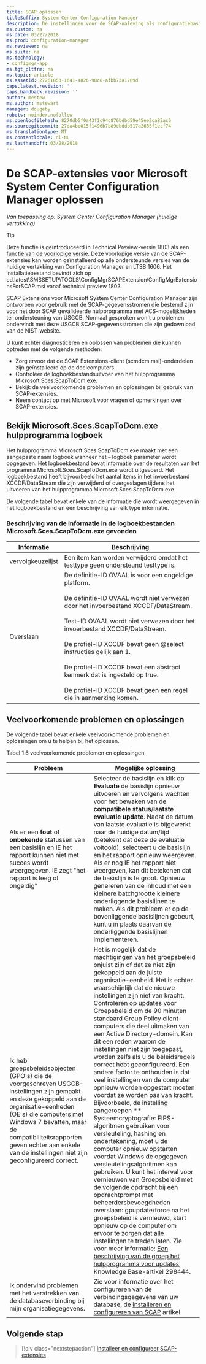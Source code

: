 ```yaml
---
title: SCAP oplossen
titleSuffix: System Center Configuration Manager
description: De instellingen voor de SCAP-naleving als configuratiebasislijnen importeren en exporteren van de resultaten
ms.custom: na
ms.date: 03/27/2018
ms.prod: configuration-manager
ms.reviewer: na
ms.suite: na
ms.technology:
- configmgr-app
ms.tgt_pltfrm: na
ms.topic: article
ms.assetid: 27261853-1641-4826-98c6-afbb73a1209d
caps.latest.revision: ''
caps.handback.revision: ''
author: mestew
ms.author: mstewart
manager: dougeby
robots: noindex,nofollow
ms.openlocfilehash: 8270db5f0a43f1c94c876bdbd59e45ee2ca85ac6
ms.sourcegitcommit: 27da4be015f1496b7b89ebddb517a2685f1ecf74
ms.translationtype: MT
ms.contentlocale: nl-NL
ms.lasthandoff: 03/28/2018
---
```

# <a name="troubleshoot-the-scap-extensions-for-microsoft-system-center-configuration-manager"></a>De SCAP-extensies voor Microsoft System Center Configuration Manager oplossen

*Van toepassing op: System Center Configuration Manager (huidige vertakking)*

> [!Tip]  
> Deze functie is geïntroduceerd in Technical Preview-versie 1803 als een [functie van de voorlopige versie](/sccm/core/servers/manage/pre-release-features). Deze voorlopige versie van de SCAP-extensies kan worden geïnstalleerd op alle ondersteunde versies van de huidige vertakking van Configuration Manager en LTSB 1606. Het installatiebestand bevindt zich op cd.latest\SMSSETUP\TOOLS\ConfigMgrSCAPExtension\ConfigMgrExtensionsForSCAP.msi vanaf technical preview 1803. 

SCAP Extensions voor Microsoft System Center Configuration Manager zijn ontworpen voor gebruik met de SCAP-gegevensstromen die bestemd zijn voor het door SCAP gevalideerde hulpprogramma met ACS-mogelijkheden ter ondersteuning van USGCB. Normaal gesproken won't u problemen ondervindt met deze USGCB SCAP-gegevensstromen die zijn gedownload van de NIST-website.

U kunt echter diagnosticeren en oplossen van problemen die kunnen optreden met de volgende methoden:

- Zorg ervoor dat de SCAP Extensions-client (scmdcm.msi)-onderdelen zijn geïnstalleerd op de doelcomputers.
- Controleer de logboekbestandsuitvoer van het hulpprogramma Microsoft.Sces.ScapToDcm.exe.
- Bekijk de veelvoorkomende problemen en oplossingen bij gebruik van SCAP-extensies.
- Neem contact op met Microsoft voor vragen of opmerkingen over SCAP-extensies.



## <a name="review-microsoftscesscaptodcmexe-tool-log"></a>Bekijk Microsoft.Sces.ScapToDcm.exe hulpprogramma logboek

Het hulpprogramma Microsoft.Sces.ScapToDcm.exe maakt met een aangepaste naam logboek wanneer het – logboek parameter wordt opgegeven. Het logboekbestand bevat informatie over de resultaten van het programma Microsoft.Sces.ScapToDcm.exe wordt uitgevoerd. Het logboekbestand heeft bijvoorbeeld het aantal items in het invoerbestand XCCDF/DataStream die zijn verwijderd of overgeslagen tijdens het uitvoeren van het hulpprogramma Microsoft.Sces.ScapToDcm.exe.

De volgende tabel bevat enkele van de informatie die wordt weergegeven in het logboekbestand en een beschrijving van elk type informatie.

### <a name="description-of-information-found-in-microsoftscesscaptodcmexe-log-files"></a>Beschrijving van de informatie in de logboekbestanden Microsoft.Sces.ScapToDcm.exe gevonden

| Informatie | Beschrijving |
| --- | --- |
| vervolgkeuzelijst | Een item kan worden verwijderd omdat het testtype geen ondersteund testtype is. |
| Overslaan |De definitie-ID OVAAL is voor een ongeldige platform. </br> </br> De definitie-ID OVAAL wordt niet verwezen door het invoerbestand XCCDF/DataStream.</br> </br> Test-ID OVAAL wordt niet verwezen door het invoerbestand XCCDF/DataStream. </br> </br> De profiel-ID XCCDF bevat geen @select instructies gelijk aan 1. </br> </br> De profiel-ID XCCDF bevat een abstract kenmerk dat is ingesteld op true. </br> </br> De profiel-ID XCCDF bevat geen een regel die in aanmerking komen.|

## <a name="common-problems-and-solutions"></a>Veelvoorkomende problemen en oplossingen

De volgende tabel bevat enkele veelvoorkomende problemen en oplossingen om u te helpen bij het oplossen.

Tabel 1.6 veelvoorkomende problemen en oplossingen

| Probleem | Mogelijke oplossing |
| --- | --- |
| Als er een **fout** of **onbekende** statussen van een basislijn en IE het rapport kunnen niet met succes wordt weergegeven. IE zegt &quot;het rapport is leeg of ongeldig&quot; | Selecteer de basislijn en klik op **Evaluate** de basislijn opnieuw uitvoeren en vervolgens wachten voor het bewaken van de **compatibele status**/**laatste evaluatie update**. Nadat de datum van laatste evaluatie is bijgewerkt naar de huidige datum/tijd (betekent dat deze de evaluatie voltooid), selecteert u de basislijn en het rapport opnieuw weergeven. Als er nog IE het rapport niet weergeven, kan dit betekenen dat de basislijn is te groot. Opnieuw genereren van de inhoud met een kleinere batchgrootte kleinere onderliggende basislijnen te maken. Als dit probleem er op de bovenliggende basislijnen gebeurt, kunt u in plaats daarvan de onderliggende basislijnen implementeren. |
| Ik heb groepsbeleidsobjecten (GPO's) die de voorgeschreven USGCB-instellingen zijn gemaakt en deze gekoppeld aan de organisatie-eenheden (OE's) die computers met Windows 7 bevatten, maar de compatibiliteitsrapporten geven echter aan enkele van de instellingen niet zijn geconfigureerd correct. | Het is mogelijk dat de machtigingen van het groepsbeleid onjuist zijn of dat ze niet zijn gekoppeld aan de juiste organisatie-eenheid. Het is echter waarschijnlijk dat de nieuwe instellingen zijn niet van kracht. Controleren op updates voor Groepsbeleid om de 90 minuten standaard Group Policy client-computers die deel uitmaken van een Active Directory-domein. Kan dit een reden waarom de instellingen niet zijn toegepast, worden zelfs als u de beleidsregels correct hebt geconfigureerd. Een andere factor te onthouden is dat veel instellingen van de computer opnieuw worden opgestart moeten voordat ze worden pas van kracht. Bijvoorbeeld, de instelling aangeroepen ** Systeemcryptografie: FIPS-algoritmen gebruiken voor versleuteling, hashing en ondertekening, moet u de computer opnieuw opstarten voordat Windows de opgegeven versleutelingsalgoritmen kan gebruiken. U kunt het interval voor vernieuwen van Groepsbeleid met de volgende opdracht bij een opdrachtprompt met beheerdersbevoegdheden overslaan: gpupdate/force na het groepsbeleid is vernieuwd, start opnieuw op de computer om ervoor te zorgen dat alle instellingen te treden laten. Zie voor meer informatie: [Een beschrijving van de groep het hulpprogramma voor updates](http://support.microsoft.com/kb/298444), Knowledge Base-artikel 298444. |
| Ik ondervind problemen met het verstrekken van de databaseverbinding bij mijn organisatiegegevens. | Zie voor informatie over het configureren van de verbindingsgegevens van uw database, de [installeren en configureren van SCAP](/sccm/compliance/plan-design/scap/install-configure-scap) artikel. 

## <a name="next-step"></a>Volgende stap
> [!div class="nextstepaction"]
> [Installeer en configureer SCAP-extensies](/sccm/compliance/plan-design/scap/install-configure-scap)